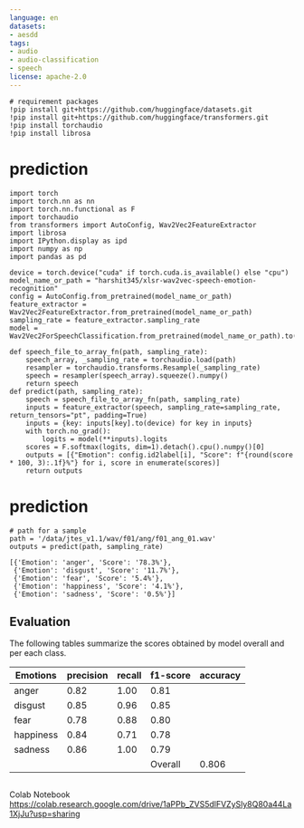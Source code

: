 ```yaml
---
language: en
datasets:
- aesdd
tags:
- audio
- audio-classification
- speech
license: apache-2.0
---
```

~~~
# requirement packages
!pip install git+https://github.com/huggingface/datasets.git
!pip install git+https://github.com/huggingface/transformers.git
!pip install torchaudio
!pip install librosa

~~~
# prediction
~~~
import torch
import torch.nn as nn
import torch.nn.functional as F
import torchaudio
from transformers import AutoConfig, Wav2Vec2FeatureExtractor
import librosa
import IPython.display as ipd
import numpy as np
import pandas as pd
~~~
~~~
device = torch.device("cuda" if torch.cuda.is_available() else "cpu")
model_name_or_path = "harshit345/xlsr-wav2vec-speech-emotion-recognition"
config = AutoConfig.from_pretrained(model_name_or_path)
feature_extractor = Wav2Vec2FeatureExtractor.from_pretrained(model_name_or_path)
sampling_rate = feature_extractor.sampling_rate
model = Wav2Vec2ForSpeechClassification.from_pretrained(model_name_or_path).to(device)
~~~
~~~
def speech_file_to_array_fn(path, sampling_rate):
    speech_array, _sampling_rate = torchaudio.load(path)
    resampler = torchaudio.transforms.Resample(_sampling_rate)
    speech = resampler(speech_array).squeeze().numpy()
    return speech
def predict(path, sampling_rate):
    speech = speech_file_to_array_fn(path, sampling_rate)
    inputs = feature_extractor(speech, sampling_rate=sampling_rate, return_tensors="pt", padding=True)
    inputs = {key: inputs[key].to(device) for key in inputs}
    with torch.no_grad():
        logits = model(**inputs).logits
    scores = F.softmax(logits, dim=1).detach().cpu().numpy()[0]
    outputs = [{"Emotion": config.id2label[i], "Score": f"{round(score * 100, 3):.1f}%"} for i, score in enumerate(scores)]
    return outputs
~~~
# prediction
~~~
# path for a sample
path = '/data/jtes_v1.1/wav/f01/ang/f01_ang_01.wav'   
outputs = predict(path, sampling_rate)
~~~
~~~
[{'Emotion': 'anger', 'Score': '78.3%'},
 {'Emotion': 'disgust', 'Score': '11.7%'},
 {'Emotion': 'fear', 'Score': '5.4%'},
 {'Emotion': 'happiness', 'Score': '4.1%'},
 {'Emotion': 'sadness', 'Score': '0.5%'}]
 ~~~
 
 ## Evaluation
The following tables summarize the scores obtained by model overall and per each class.


| Emotions  | precision | recall | f1-score | accuracy |
|-----------|-----------|--------|----------|----------|
| anger     | 0.82      | 1.00   | 0.81     |          |
| disgust   | 0.85      | 0.96   | 0.85     |          |
| fear      | 0.78      | 0.88   | 0.80     |          |
| happiness | 0.84      | 0.71   | 0.78     |          |
| sadness   | 0.86      | 1.00   | 0.79     |          |
|           |           |        | Overall  | 0.806    |


## 
Colab Notebook
https://colab.research.google.com/drive/1aPPb_ZVS5dlFVZySly8Q80a44La1XjJu?usp=sharing